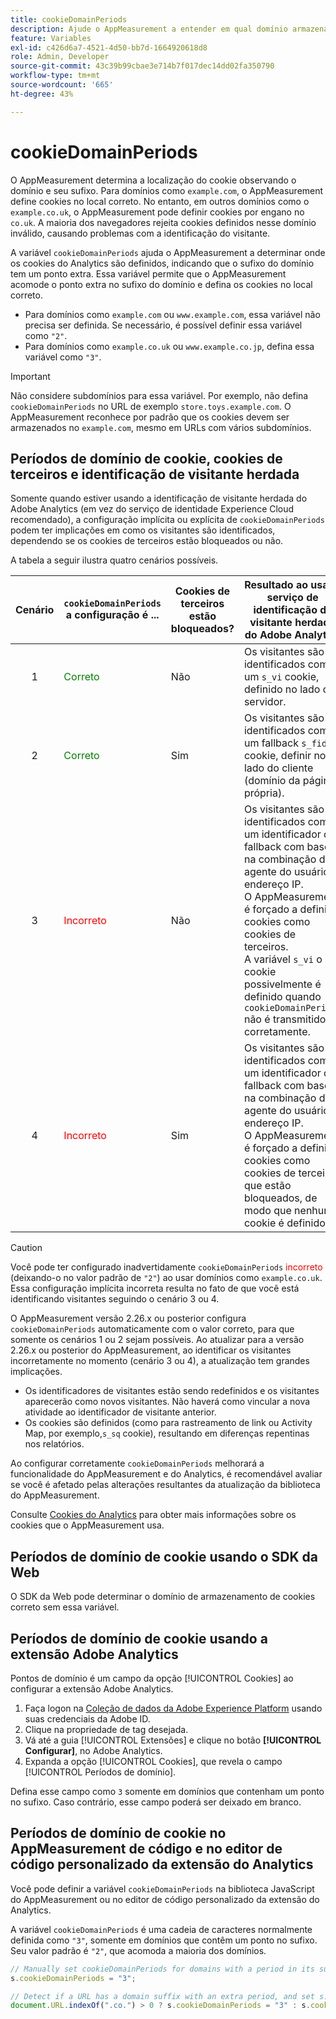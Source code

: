 ```yaml
---
title: cookieDomainPeriods
description: Ajude o AppMeasurement a entender em qual domínio armazenar cookies se o domínio tiver um ponto no sufixo.
feature: Variables
exl-id: c426d6a7-4521-4d50-bb7d-1664920618d8
role: Admin, Developer
source-git-commit: 43c39b99cbae3e714b7f017dec14dd02fa350790
workflow-type: tm+mt
source-wordcount: '665'
ht-degree: 43%

---
```



# cookieDomainPeriods

O AppMeasurement determina a localização do cookie observando o domínio e seu sufixo. Para domínios como `example.com`, o AppMeasurement define cookies no local correto. No entanto, em outros domínios como o `example.co.uk`, o AppMeasurement pode definir cookies por engano no `co.uk`. A maioria dos navegadores rejeita cookies definidos nesse domínio inválido, causando problemas com a identificação do visitante.

A variável `cookieDomainPeriods` ajuda o AppMeasurement a determinar onde os cookies do Analytics são definidos, indicando que o sufixo do domínio tem um ponto extra. Essa variável permite que o AppMeasurement acomode o ponto extra no sufixo do domínio e defina os cookies no local correto.

* Para domínios como `example.com` ou `www.example.com`, essa variável não precisa ser definida. Se necessário, é possível definir essa variável como `"2"`.
* Para domínios como `example.co.uk` ou `www.example.co.jp`, defina essa variável como `"3"`.


>[!IMPORTANT]
>
>Não considere subdomínios para essa variável. Por exemplo, não defina `cookieDomainPeriods` no URL de exemplo `store.toys.example.com`. O AppMeasurement reconhece por padrão que os cookies devem ser armazenados no `example.com`, mesmo em URLs com vários subdomínios.


## Períodos de domínio de cookie, cookies de terceiros e identificação de visitante herdada

Somente quando estiver usando a identificação de visitante herdada do Adobe Analytics (em vez do serviço de identidade Experience Cloud recomendado), a configuração implícita ou explícita de `cookieDomainPeriods` podem ter implicações em como os visitantes são identificados, dependendo se os cookies de terceiros estão bloqueados ou não.

A tabela a seguir ilustra quatro cenários possíveis.

| Cenário | `cookieDomainPeriods` a configuração é ... | Cookies de terceiros estão bloqueados? | Resultado ao usar o serviço de identificação de visitante herdado do Adobe Analytics |
|:---:|---|---|---|
| 1 | <span style="color:green">Correto</span> | Não | Os visitantes são identificados com um `s_vi` cookie, definido no lado do servidor. |
| 2 | <span style="color:green">Correto</span> | Sim | Os visitantes são identificados com um fallback `s_fid` cookie, definir no lado do cliente (domínio da página própria). |
| 3 | <span style="color:red">Incorreto</span> | Não | Os visitantes são identificados com um identificador de fallback com base na combinação de agente do usuário e endereço IP. <br/>O AppMeasurement é forçado a definir cookies como cookies de terceiros.<br/> A variável `s_vi` o cookie possivelmente é definido quando `cookieDomainPeriods` não é transmitido corretamente. |
| 4 | <span style="color:red">Incorreto</span> | Sim | Os visitantes são identificados com um identificador de fallback com base na combinação de agente do usuário e endereço IP.<br/>O AppMeasurement é forçado a definir cookies como cookies de terceiros que estão bloqueados, de modo que nenhum cookie é definido. |

>[!CAUTION]
>
>Você pode ter configurado inadvertidamente `cookieDomainPeriods` <span style="color:red">incorreto</span> (deixando-o no valor padrão de `"2"`) ao usar domínios como `example.co.uk`. Essa configuração implícita incorreta resulta no fato de que você está identificando visitantes seguindo o cenário 3 ou 4.
>
>O AppMeasurement versão 2.26.x ou posterior configura `cookieDomainPeriods` automaticamente com o valor correto, para que somente os cenários 1 ou 2 sejam possíveis. Ao atualizar para a versão 2.26.x ou posterior do AppMeasurement, ao identificar os visitantes incorretamente no momento (cenário 3 ou 4), a atualização tem grandes implicações.
>
>* Os identificadores de visitantes estão sendo redefinidos e os visitantes aparecerão como novos visitantes. Não haverá como vincular a nova atividade ao identificador de visitante anterior.
>* Os cookies são definidos (como para rastreamento de link ou Activity Map, por exemplo,`s_sq` cookie), resultando em diferenças repentinas nos relatórios.
>
>Ao configurar corretamente `cookieDomainPeriods` melhorará a funcionalidade do AppMeasurement e do Analytics, é recomendável avaliar se você é afetado pelas alterações resultantes da atualização da biblioteca do AppMeasurement.
>
> Consulte [Cookies do Analytics](https://experienceleague.adobe.com/docs/core-services/interface/administration/ec-cookies/cookies-analytics.html?lang=pt-BR) para obter mais informações sobre os cookies que o AppMeasurement usa.

## Períodos de domínio de cookie usando o SDK da Web

O SDK da Web pode determinar o domínio de armazenamento de cookies correto sem essa variável.

## Períodos de domínio de cookie usando a extensão Adobe Analytics

Pontos de domínio é um campo da opção [!UICONTROL Cookies] ao configurar a extensão Adobe Analytics.

1. Faça logon na [Coleção de dados da Adobe Experience Platform](https://experience.adobe.com/data-collection) usando suas credenciais da Adobe ID.
1. Clique na propriedade de tag desejada.
1. Vá até a guia [!UICONTROL Extensões] e clique no botão **[!UICONTROL Configurar]**, no Adobe Analytics.
1. Expanda a opção [!UICONTROL Cookies], que revela o campo [!UICONTROL Períodos de domínio].

Defina esse campo como `3` somente em domínios que contenham um ponto no sufixo. Caso contrário, esse campo poderá ser deixado em branco.

## Períodos de domínio de cookie no AppMeasurement de código e no editor de código personalizado da extensão do Analytics

Você pode definir a variável `cookieDomainPeriods` na biblioteca JavaScript do AppMeasurement ou no editor de código personalizado da extensão do Analytics.

A variável `cookieDomainPeriods` é uma cadeia de caracteres normalmente definida como `"3"`, somente em domínios que contêm um ponto no sufixo. Seu valor padrão é `"2"`, que acomoda a maioria dos domínios.

```js
// Manually set cookieDomainPeriods for domains with a period in its suffix, such as www.example.co.uk
s.cookieDomainPeriods = "3";

// Detect if a URL has a domain suffix with an extra period, and set s.cookieDomainPeriods automatically
document.URL.indexOf(".co.") > 0 ? s.cookieDomainPeriods = "3" : s.cookieDomainPeriods = "2";
```

